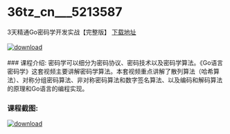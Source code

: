 # 36tz_cn___5213587
3天精通Go密码学开发实战【完整版】
[下载地址](http://www.36tz.cn/article/5213587 "下载地址")
<br/></br>[![download](http://36tz.cn/muke_img/2020_06_12345-1-300x169.jpg "下载地址")](http://www.36tz.cn/article/5213587 "下载地址")
<br/></br>### 课程介绍:
密码学可以细分为密码协议、密码技术以及密码学算法。《Go语言密码学》这套视频主要讲解密码学算法。本套视频重点讲解了散列算法（哈希算法）、对称分组密码算法、非对称密码算法和数字签名算法、以及编码和解码算法的原理和Go语言的编程实现。

### 课程截图:
[![download](http://36tz.cn/muke_img/2020_06_2-9.png "下载地址")](http://www.36tz.cn/article/5213587 "下载地址")
